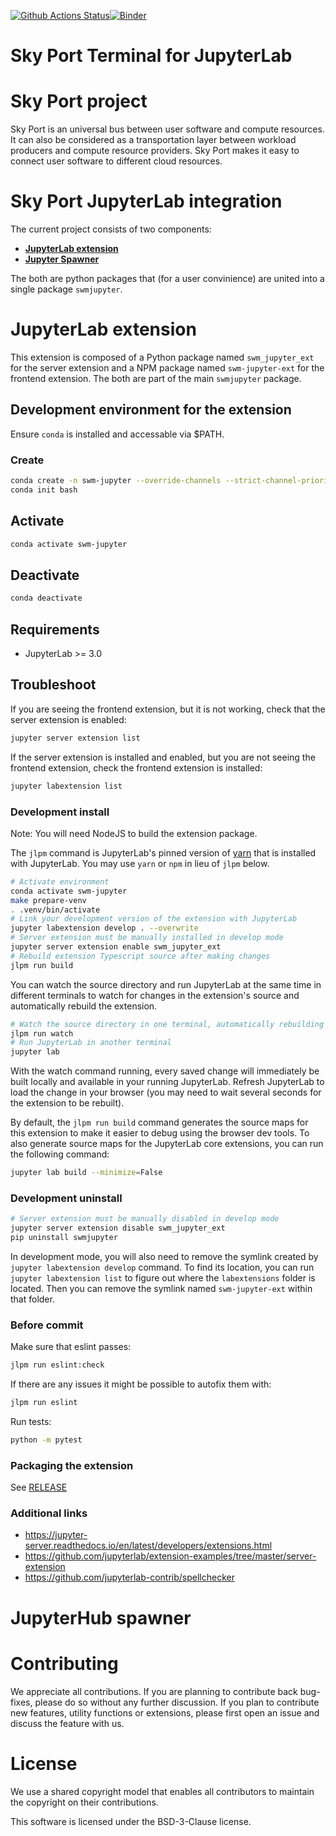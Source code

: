 [![Github Actions Status](https://github.com/skyworkflows/swm-jupyter-term/workflows/Build/badge.svg)](https://github.com/skyworkflows/swm-jupyter-term/actions/workflows/build.yml)[![Binder](https://mybinder.org/badge_logo.svg)](https://mybinder.org/v2/gh/skyworkflows/swm-jupyter-term/main?urlpath=lab)

Sky Port Terminal for JupyterLab
===============================

# Sky Port project

Sky Port is an universal bus between user software and compute resources. It can also be considered as a transportation layer between workload producers and compute resource providers. Sky Port makes it easy to connect user software to different cloud resources.

# Sky Port JupyterLab integration

The current project consists of two components:

* **[JupyterLab extension](#jupyterlab-extension)**
* **[Jupyter Spawner](#jupyterhab-spawner)**

The both are python packages that (for a user convinience) are united into a single package `swmjupyter`.


# JupyterLab extension

This extension is composed of a Python package named `swm_jupyter_ext` for the server extension and a NPM package named `swm-jupyter-ext` for the frontend extension. The both are part of the main `swmjupyter` package.

## Development environment for the extension

Ensure `conda` is installed and accessable via $PATH.

### Create
```bash
conda create -n swm-jupyter --override-channels --strict-channel-priority -c conda-forge -c anaconda nodejs configurable-http-proxy
conda init bash
```

## Activate
```bash
conda activate swm-jupyter
```

## Deactivate
```bash
conda deactivate
```

## Requirements

* JupyterLab >= 3.0

## Troubleshoot

If you are seeing the frontend extension, but it is not working, check
that the server extension is enabled:

```bash
jupyter server extension list
```

If the server extension is installed and enabled, but you are not seeing
the frontend extension, check the frontend extension is installed:

```bash
jupyter labextension list
```

### Development install

Note: You will need NodeJS to build the extension package.

The `jlpm` command is JupyterLab's pinned version of
[yarn](https://yarnpkg.com/) that is installed with JupyterLab. You may use
`yarn` or `npm` in lieu of `jlpm` below.

```bash
# Activate environment
conda activate swm-jupyter
make prepare-venv
. .venv/bin/activate
# Link your development version of the extension with JupyterLab
jupyter labextension develop . --overwrite
# Server extension must be manually installed in develop mode
jupyter server extension enable swm_jupyter_ext
# Rebuild extension Typescript source after making changes
jlpm run build
```

You can watch the source directory and run JupyterLab at the same time in different terminals to watch for changes in the extension's source and automatically rebuild the extension.

```bash
# Watch the source directory in one terminal, automatically rebuilding when needed
jlpm run watch
# Run JupyterLab in another terminal
jupyter lab
```

With the watch command running, every saved change will immediately be built locally and available in your running JupyterLab. Refresh JupyterLab to load the change in your browser (you may need to wait several seconds for the extension to be rebuilt).

By default, the `jlpm run build` command generates the source maps for this extension to make it easier to debug using the browser dev tools. To also generate source maps for the JupyterLab core extensions, you can run the following command:

```bash
jupyter lab build --minimize=False
```

### Development uninstall

```bash
# Server extension must be manually disabled in develop mode
jupyter server extension disable swm_jupyter_ext
pip uninstall swmjupyter
```

In development mode, you will also need to remove the symlink created by `jupyter labextension develop` command. To find its location, you can run `jupyter labextension list` to figure out where the `labextensions` folder is located. Then you can remove the symlink named `swm-jupyter-ext` within that folder.


### Before commit

Make sure that eslint passes:

```bash
jlpm run eslint:check
```

If there are any issues it might be possible to autofix them with:

```bash
jlpm run eslint
```

Run tests:

```bash
python -m pytest
```

### Packaging the extension

See [RELEASE](RELEASE.md)

### Additional links

* https://jupyter-server.readthedocs.io/en/latest/developers/extensions.html
* https://github.com/jupyterlab/extension-examples/tree/master/server-extension
* https://github.com/jupyterlab-contrib/spellchecker


# JupyterHub spawner


# Contributing

We appreciate all contributions. If you are planning to contribute back bug-fixes, please do so without any further discussion. If you plan to contribute new features, utility functions or extensions, please first open an issue and discuss the feature with us. 

# License

We use a shared copyright model that enables all contributors to maintain the copyright on their contributions.

This software is licensed under the BSD-3-Clause license.
